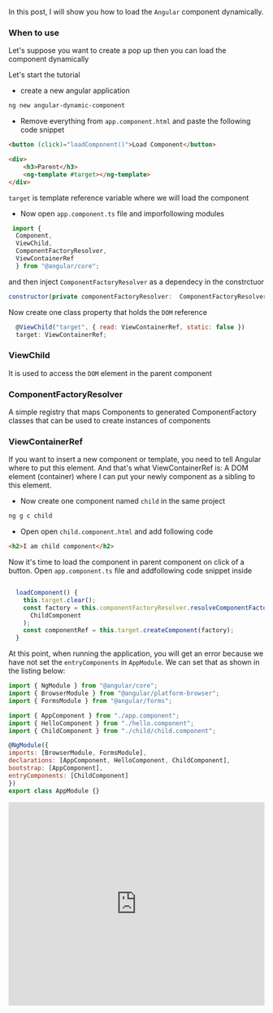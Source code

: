 In this post, I will show you how to load the `Angular` component dynamically. 
### When to use 
Let's suppose you want to create a pop up then you can load the component dynamically 

Let's start the tutorial
- create a new angular application
``` bash
ng new angular-dynamic-component
```
- Remove everything from `app.component.html` and paste the following code snippet

``` html
<button (click)="loadComponent()">Load Component</button>

<div>
	<h3>Parent</h3>
	<ng-template #target></ng-template>
</div>
```
`target` is template reference variable where we will load the component

- Now open `app.component.ts` file and imporfollowing modules
``` javascript
 import {
  Component,
  ViewChild,
  ComponentFactoryResolver,
  ViewContainerRef
  } from "@angular/core";
```
and then  inject `ComponentFactoryResolver` as a dependecy in the constrctuor
``` javascript
constructor(private componentFactoryResolver:  ComponentFactoryResolver)  {}
```
Now create one class property that holds the `DOM` reference
``` javascript
  @ViewChild("target", { read: ViewContainerRef, static: false })
  target: ViewContainerRef;
```

###  ViewChild 
It is used to access the `DOM` element in the parent component

### ComponentFactoryResolver
A simple registry that maps Components to generated ComponentFactory classes that can be used to create instances of components
### ViewContainerRef
If you want to insert a new component or template, you need to tell Angular where to put this element. And that's what ViewContainerRef is: A DOM element (container) where I can put your newly component as a sibling to this element.

- Now create one component named `child` in the same project 

``` bash
ng g c child
```
- Open open `child.component.html` and add following code
``` HTML
<h2>I am child component</h2>
```
Now it's time to load the component in parent component on click of a button. Open `app.component.ts` file and addfollowing code snippet  inside 
``` javascript

  loadComponent() {
    this.target.clear();
    const factory = this.componentFactoryResolver.resolveComponentFactory(
      ChildComponent
    );
    const componentRef = this.target.createComponent(factory);
  }
  ```
  At this point, when running the application, you will get an error because we have not set the `entryComponents` in `AppModule`. We can set that as shown in the listing below:
  ``` javascript
  import { NgModule } from "@angular/core";
import { BrowserModule } from "@angular/platform-browser";
import { FormsModule } from "@angular/forms";

import { AppComponent } from "./app.component";
import { HelloComponent } from "./hello.component";
import { ChildComponent } from "./child/child.component";

@NgModule({
  imports: [BrowserModule, FormsModule],
  declarations: [AppComponent, HelloComponent, ChildComponent],
  bootstrap: [AppComponent],
  entryComponents: [ChildComponent]
})
export class AppModule {}

```
<iframe  width="100%" frameborder="0" height="400px" src="https://stackblitz.com/edit/codeguru-dynamic-component?embed=1&file=src/app/app.component.ts&hideExplorer=1"></iframe>

<!--stackedit_data:
eyJoaXN0b3J5IjpbMTIyODM3MzYyMV19
-->